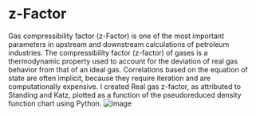 # z-Factor
Gas compressibility factor (z-Factor) is one of the most important parameters in upstream and downstream calculations of petroleum industries. The compressibility factor (z-factor) of gases is a thermodynamic property used to account for the deviation of real gas behavior from that of an ideal gas. Correlations based on the equation of state are often implicit, because they require iteration and are computationally expensive. 
I created Real gas z-factor, as attributed to Standing and Katz, plotted as a function of the pseudoreduced density function chart using Python.
![image](https://github.com/user-attachments/assets/36d18f0b-b834-42bf-b858-90fa2fc6e07b)
